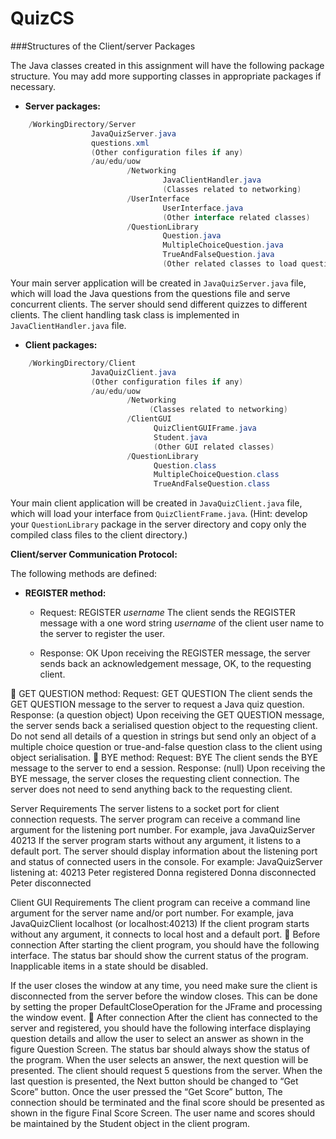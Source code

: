 QuizCS
=====================
###Structures of the Client/server Packages


The Java classes created in this assignment will have the following package structure. You may add more supporting classes in appropriate packages if necessary.


+ **Server packages:**

```Java
    /WorkingDirectory/Server
                  JavaQuizServer.java
                  questions.xml
                  (Other configuration files if any)
                  /au/edu/uow
                          /Networking
                                  JavaClientHandler.java
                                  (Classes related to networking)
                          /UserInterface
                                  UserInterface.java
                                  (Other interface related classes)
                          /QuestionLibrary
                                  Question.java
                                  MultipleChoiceQuestion.java
                                  TrueAndFalseQuestion.java
                                  (Other related classes to load questions)
```

Your main server application will be created in `JavaQuizServer.java` file, which will load the Java questions from the questions file and serve concurrent clients. The server should send different quizzes to different clients. The client handling task class is implemented in `JavaClientHandler.java` file.

+ **Client packages:**

```Java
    /WorkingDirectory/Client
                  JavaQuizClient.java
                  (Other configuration files if any)
                  /au/edu/uow
                          /Networking
                               (Classes related to networking)
                          /ClientGUI
                                QuizClientGUIFrame.java
                                Student.java
                                (Other GUI related classes)
                          /QuestionLibrary
                                Question.class
                                MultipleChoiceQuestion.class
                                TrueAndFalseQuestion.class
```

Your main client application will be created in `JavaQuizClient.java` file, which will load your interface from `QuizClientFrame.java`. (Hint: develop your `QuestionLibrary` package in the server directory and copy only the compiled class files to the client directory.)


**Client/server Communication Protocol:**


The following methods are defined:


+ **REGISTER method:**

  -  Request: REGISTER *username*
         The client sends the REGISTER message with a one word string *username* of the client user                    name to the server to register the user.
                
                
   - Response: OK
         Upon receiving the REGISTER message, the server sends back an acknowledgement message, OK, to                 the requesting client.
                
                
 GET QUESTION method:
Request: GET QUESTION
The client sends the GET QUESTION message to the server to request a Java quiz question.
Response: (a question object)
Upon receiving the GET QUESTION message, the server sends back a serialised question object to the requesting client.
Do not send all details of a question in strings but send only an object of a multiple choice question or true-and-false question class to the client using object serialisation.
 BYE method:
Request: BYE
The client sends the BYE message to the server to end a session.
Response: (null)
Upon receiving the BYE message, the server closes the requesting client connection. The server does not need to send anything back to the requesting client.

Server Requirements
The server listens to a socket port for client connection requests. The server program can receive a command line argument for the listening port number. For example,
java JavaQuizServer 40213
If the server program starts without any argument, it listens to a default port.
The server should display information about the listening port and status of connected users in the console. For example:
JavaQuizServer listening at: 40213
Peter registered
Donna registered
Donna disconnected
Peter disconnected

Client GUI Requirements
The client program can receive a command line argument for the server name and/or port number. For example,
java JavaQuizClient localhost (or localhost:40213)
If the client program starts without any argument, it connects to local host and a default port.
 Before connection
After starting the client program, you should have the following interface. The status bar should show the current status of the program. Inapplicable items in a state should be disabled.

If the user closes the window at any time, you need make sure the client is disconnected from the server before the window closes. This can be done by setting the proper DefaultCloseOperation for the JFrame and processing the window event.
 After connection
After the client has connected to the server and registered, you should have the following interface displaying question details and allow the user to select an answer as shown in the figure Question Screen.
The status bar should always show the status of the program.
When the user selects an answer, the next question will be presented. The client should request 5 questions from the server.
When the last question is presented, the Next button should be changed to “Get Score” button.
Once the user pressed the “Get Score” button, The connection should be terminated and the final score should be presented as shown in the figure Final Score Screen.
The user name and scores should be maintained by the Student object in the client program.
